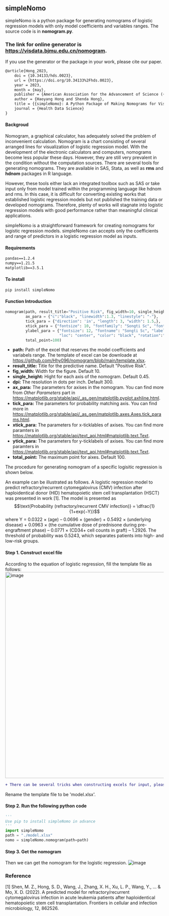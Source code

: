 ## simpleNomo

simpleNomo is a python package for generating nomograms of logistic regression models with only model coefficients and variables ranges. The source code is in **nomogram.py**.

### The link for online generator is <https://visdata.bjmu.edu.cn/nomogram>.

If you use the generator or the package in your work, please cite our paper.
```txt
@article{Hong_2023,
	doi = {10.34133/hds.0023},
	url = {https://doi.org/10.34133%2Fhds.0023},
	year = 2023,
	month = {may},
	publisher = {American Association for the Advancement of Science ({AAAS})},
	author = {Haoyang Hong and Shenda Hong},
	title = {{simpleNomo}: A Python Package of Making Nomograms for Visualizable Calculation of Logistic Regression Models},
	journal = {Health Data Science}
}
```

#### Backgroud
Nomogram, a graphical calculator, has adequately solved the problem of inconvenient calculation. Nomogram is a chart consisting of several arranged lines for visualization of logistic regression model. With the development of the electronic calculators and computers, nomograms become less popular these days. However, they are still very prevalent in the condition without the computation sources. There are several tools for generating nomograms. They are available in SAS, Stata, as well as **rms** and **hdnom** packages in R language.

However, these tools either lack an integrated toolbox such as SAS or take input only from model trained within the programming language like hdnom and rms. In this case, it is difficult for converting existing works that established logistic regression models but not published the training data or developed nomograms. Therefore, plenty of works will stagnate into logistic regression models with good performance rather than meaningful clinical applications.  

simpleNomo is a straightforward framework for creating nomograms for logistic regression models. simpleNomo can accepts only the coefficients
and range of predictors in a logistic regression model as inputs.

#### Requirements
```txt
pandas==1.2.4
numpy==1.21.5
matplotlib==3.5.1
```

#### To install
```terminal
pip install simpleNomo
```

#### Function Introduction
```python
nomogram(path, result_title="Positive Risk", fig_width=10, single_height=0.45, dpi=300,
         ax_para = {"c":"black", "linewidth":1.3, "linestyle": "-"},
         tick_para = {"direction": 'in', "length": 3, "width": 1.5,},
         xtick_para = {"fontsize": 10, "fontfamily": "Songti Sc", "fontweight": "bold"},
         ylabel_para = {"fontsize": 12, "fontname": "Songti Sc", "labelpad":100, 
                        "loc": "center", "color": "black", "rotation":"horizontal"},
         total_point=100)
```
- **path:** Path of the excel that reserves the model coefficients and variabels range. The template of excel can be downloade at https://github.com/Hhy096/nomogram/blob/main/template.xlsx.
- **result_title:** Title for the predictive name. Default "Positive Risk".
- **fig_width:** Width for the figure. Default 10.
- **single_height:** Hight for each axis of the nomogram. Default 0.45.
- **dpi:** The resolution in dots per inch. Default 300.
- **ax_para:** The parameters for axises in the nomogram. You can find more from *Other Parameters* part in https://matplotlib.org/stable/api/_as_gen/matplotlib.pyplot.axhline.html.
- **tick_para:** The parameters for probability matching axis. You can find more in https://matplotlib.org/stable/api/_as_gen/matplotlib.axes.Axes.tick_params.html.
- **xtick_para:** The parameters for x-ticklables of axises. You can find more paramters in https://matplotlib.org/stable/api/text_api.html#matplotlib.text.Text.
- **ytick_para:** The parameters for y-ticklabels of axises. You can find more paramters in https://matplotlib.org/stable/api/text_api.html#matplotlib.text.Text.
- **total_point:** The maximum point for aixes. Default 100.

The procedure for generating nomogram of a specific logisitic regression is shown below.

An example can be illustrated as follows. A logistic regression model to predict refractory/recurrent cytomegalovirus (CMV) infection after haploidentical donor (HID) hematopoietic stem cell transplantation (HSCT) was presented in work [1]. The model is presented as
$$\text{Probability (refractory/recurrent CMV infection)} = \dfrac{1}{1+exp(−Y)}$$
where Y = 0.0322 × (age) – 0.0696 × (gender) + 0.5492 × (underlying disease) + 0.0963 × (the cumulative dose of prednisone during pre- engraftment phase) – 0.0771 × (CD34+ cell counts in graft) – 1.2926. The threshold of probability was 0.5243, which separates patients into high- and low-risk groups.

#### Step 1. Construct excel file
According to the equation of logistic regression, fill the template file as follows:
<img width="652" alt="image" src="https://user-images.githubusercontent.com/105685749/210125549-5281415f-79d5-43ad-b956-ef4d1227a041.png">

```diff
+ There can be several tricks when constructing excels for input, please check excel_construction.md for detials.
```

Rename the template file to be 'model.xlsx'.

#### Step 2. Run the following python code 
```python
'''
Use pip to install simpleNomo in advance
'''
import simpleNomo
path = "./model.xlsx"
nomo = simpleNomo.nomogram(path=path)
```

#### Step 3. Get the nomogram
Then we can get the nomogram for the logistic regression.
![image](https://user-images.githubusercontent.com/105685749/229339773-a6c1b4d1-03fd-4b0c-8165-d76607c7714d.png)

<!--![image](https://user-images.githubusercontent.com/105685749/210125610-5f55d5c4-c270-41e3-8f3c-8d9174cfda58.png)-->

### Reference
[1] Shen, M. Z., Hong, S. D., Wang, J., Zhang, X. H., Xu, L. P., Wang, Y., ... & Mo, X. D. (2022). A predicted model for refractory/recurrent cytomegalovirus infection in acute leukemia patients after haploidentical hematopoietic stem cell transplantation. Frontiers in cellular and infection microbiology, 12, 862526.
